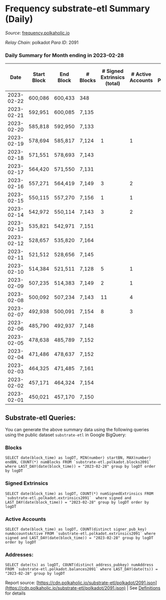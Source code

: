 # Frequency substrate-etl Summary (Daily)

_Source_: [frequency.polkaholic.io](https://frequency.polkaholic.io)

*Relay Chain*: polkadot
*Para ID*: 2091



### Daily Summary for Month ending in 2023-02-28


| Date | Start Block | End Block | # Blocks | # Signed Extrinsics (total) | # Active Accounts | # Passive | # New | # Addresses with Balances | # Events | # Transfers | # XCM Transfers In | # XCM Transfers Out |
| ---- | ----------- | --------- | -------- | --------------------------- | ----------------- | --------- | ----- | ------------------------- | -------- | ----------- | ------------------ | ------------------- |
| 2023-02-22 | 600,086 | 600,433 | 348  |  |  |  |  |  | 696 |   |   |   |
| 2023-02-21 | 592,951 | 600,085 | 7,135  |  |  |  |  | 27 | 14,274 |   |   |   |
| 2023-02-20 | 585,818 | 592,950 | 7,133  |  |  |  |  | 27 | 14,270 |   |   |   |
| 2023-02-19 | 578,694 | 585,817 | 7,124  | 1 | 1 |  |  | 27 | 14,255 |   |   |   |
| 2023-02-18 | 571,551 | 578,693 | 7,143  |  |  |  |  | 27 | 14,290 |   |   |   |
| 2023-02-17 | 564,420 | 571,550 | 7,131  |  |  |  |  | 27 | 14,266 |   |   |   |
| 2023-02-16 | 557,271 | 564,419 | 7,149  | 3 | 2 |  |  | 27 | 14,317 |   |   |   |
| 2023-02-15 | 550,115 | 557,270 | 7,156  | 1 | 1 |  |  | 27 | 14,324 |   |   |   |
| 2023-02-14 | 542,972 | 550,114 | 7,143  | 3 | 2 |  |  | 27 | 14,305 |   |   |   |
| 2023-02-13 | 535,821 | 542,971 | 7,151  |  |  |  |  | 27 | 14,306 |   |   |   |
| 2023-02-12 | 528,657 | 535,820 | 7,164  |  |  |  |  | 27 | 14,332 |   |   |   |
| 2023-02-11 | 521,512 | 528,656 | 7,145  |  |  |  |  | 27 | 14,294 |   |   |   |
| 2023-02-10 | 514,384 | 521,511 | 7,128  | 5 | 1 |  |  | 27 | 14,275 |   |   |   |
| 2023-02-09 | 507,235 | 514,383 | 7,149  | 2 | 1 |  |  | 27 | 14,318 |   |   |   |
| 2023-02-08 | 500,092 | 507,234 | 7,143  | 11 | 4 |  |  | 27 | 14,348 |   |   |   |
| 2023-02-07 | 492,938 | 500,091 | 7,154  | 8 | 3 |  |  | 27 | 14,342 |   |   |   |
| 2023-02-06 | 485,790 | 492,937 | 7,148  |  |  |  |  | 27 | 14,300 |   |   |   |
| 2023-02-05 | 478,638 | 485,789 | 7,152  |  |  |  |  | 27 | 14,308 |   |   |   |
| 2023-02-04 | 471,486 | 478,637 | 7,152  |  |  |  |  | 27 | 14,308 |   |   |   |
| 2023-02-03 | 464,325 | 471,485 | 7,161  |  |  |  |  | 27 | 14,326 |   |   |   |
| 2023-02-02 | 457,171 | 464,324 | 7,154  |  |  |  |  | 27 | 14,312 |   |   |   |
| 2023-02-01 | 450,021 | 457,170 | 7,150  |  |  |  |  | 27 | 14,306 |   |   |   |

## Substrate-etl Queries:
You can generate the above summary data using the following queries using the public dataset `substrate-etl` in Google BigQuery:


### Blocks
```
SELECT date(block_time) as logDT, MIN(number) startBN, MAX(number) endBN, COUNT(*) numBlocks FROM `substrate-etl.polkadot.blocks2091`  where LAST_DAY(date(block_time)) = "2023-02-28" group by logDT order by logDT
```


### Signed Extrinsics
```
SELECT date(block_time) as logDT, COUNT(*) numSignedExtrinsics FROM `substrate-etl.polkadot.extrinsics2091`  where signed and LAST_DAY(date(block_time)) = "2023-02-28" group by logDT order by logDT
```


### Active Accounts
```
SELECT date(block_time) as logDT, COUNT(distinct signer_pub_key) numAccountsActive FROM `substrate-etl.polkadot.extrinsics2091` where signed and LAST_DAY(date(block_time)) = "2023-02-28" group by logDT order by logDT
```


### Addresses:
```
SELECT date(ts) as logDT, COUNT(distinct address_pubkey) numAddress FROM `substrate-etl.polkadot.balances2091` where LAST_DAY(date(ts)) = "2023-02-28" group by logDT
```



Report source: [https://cdn.polkaholic.io/substrate-etl/polkadot/2091.json](https://cdn.polkaholic.io/substrate-etl/polkadot/2091.json) | See [Definitions](/DEFINITIONS.md) for details
